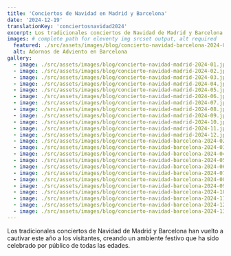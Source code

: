 ```yaml
---
title: 'Conciertos de Navidad en Madrid y Barcelona'
date: '2024-12-19'
translationKey: 'conciertosnavidad2024'
excerpt: Los tradicionales conciertos de Navidad de Madrid y Barcelona han vuelto a cautivar este año a los visitantes, creando un ambiente festivo que ha sido celebrado por público de todas las edades.
images: # complete path for eleventy img srcset output, alt required
  featured: ./src/assets/images/blog/concierto-navidad-barcelona-2024-01.jpg
  alt: Adornos de Adviento en Barcelona
gallery:
  - image: ./src/assets/images/blog/concierto-navidad-madrid-2024-01.jpg
  - image: ./src/assets/images/blog/concierto-navidad-madrid-2024-02.jpg
  - image: ./src/assets/images/blog/concierto-navidad-madrid-2024-03.jpg
  - image: ./src/assets/images/blog/concierto-navidad-madrid-2024-04.jpg
  - image: ./src/assets/images/blog/concierto-navidad-madrid-2024-05.jpg
  - image: ./src/assets/images/blog/concierto-navidad-madrid-2024-06.jpg
  - image: ./src/assets/images/blog/concierto-navidad-madrid-2024-07.jpg
  - image: ./src/assets/images/blog/concierto-navidad-madrid-2024-08.jpg
  - image: ./src/assets/images/blog/concierto-navidad-madrid-2024-09.jpg
  - image: ./src/assets/images/blog/concierto-navidad-madrid-2024-10.jpg
  - image: ./src/assets/images/blog/concierto-navidad-madrid-2024-11.jpg
  - image: ./src/assets/images/blog/concierto-navidad-madrid-2024-12.jpg
  - image: ./src/assets/images/blog/concierto-navidad-barcelona-2024-02.jpg
  - image: ./src/assets/images/blog/concierto-navidad-barcelona-2024-03.jpg
  - image: ./src/assets/images/blog/concierto-navidad-barcelona-2024-04.jpg
  - image: ./src/assets/images/blog/concierto-navidad-barcelona-2024-05.jpg
  - image: ./src/assets/images/blog/concierto-navidad-barcelona-2024-06.jpg
  - image: ./src/assets/images/blog/concierto-navidad-barcelona-2024-07.jpg
  - image: ./src/assets/images/blog/concierto-navidad-barcelona-2024-08.jpg
  - image: ./src/assets/images/blog/concierto-navidad-barcelona-2024-09.jpg
  - image: ./src/assets/images/blog/concierto-navidad-barcelona-2024-10.jpg
  - image: ./src/assets/images/blog/concierto-navidad-barcelona-2024-11.jpg
  - image: ./src/assets/images/blog/concierto-navidad-barcelona-2024-12.jpg
  - image: ./src/assets/images/blog/concierto-navidad-barcelona-2024-13.jpg
---
```


Los tradicionales conciertos de Navidad de Madrid y Barcelona han vuelto a cautivar este año a los visitantes, creando un ambiente festivo que ha sido celebrado por público de todas las edades.
